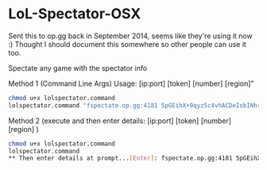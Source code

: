 # LoL-Spectator-OSX

Sent this to op.gg back in September 2014, seems like they're using it now :)
Thought I should document this somewhere so other people can use it too.

Spectate any game with the spectator info

Method 1 (Command Line Args)
Usage: [ip:port] [token] [number] [region]"
``` bash
chmod u+x lolspectator.command
lolspectator.command "fspectate.op.gg:4181 5pGEihX+9qyz5c4vhACDeIsbINhrBoqz 1561339145 NA1"
````

Method 2 (execute and then enter details: [ip:port] [token] [number] [region] )
``` bash
chmod u+x lolspectator.command
lolspectator.command
** Then enter details at prompt...[Enter]: fspectate.op.gg:4181 5pGEihX+9qyz5c4vhACDeIsbINhrBoqz 1561339145 NA1
````


